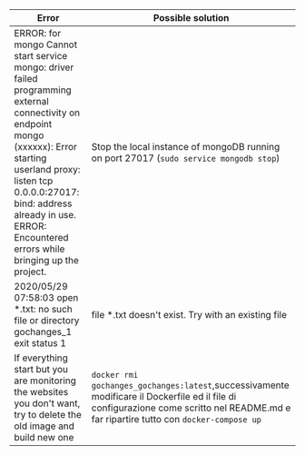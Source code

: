 | Error | Possible solution |
| ----- | ------ |
| ERROR: for mongo  Cannot start service mongo: driver failed programming external connectivity on endpoint mongo (xxxxxx): Error starting userland proxy: listen tcp 0.0.0.0:27017: bind: address already in use. ERROR: Encountered errors while bringing up the project. | Stop the local instance of mongoDB running on port 27017 (`sudo service mongodb stop`) |
| 2020/05/29 07:58:03 open *.txt: no such file or directory gochanges_1 exit status 1 | file *.txt doesn't exist. Try with an existing file |
| If everything start but you are monitoring the websites you don't want, try to delete the old image and build new one | `docker rmi gochanges_gochanges:latest`,successivamente modificare il Dockerfile ed il file di configurazione come scritto nel README.md e far ripartire tutto con `docker-compose up` |
